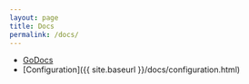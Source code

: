 ```yaml
---
layout: page
title: Docs
permalink: /docs/
---
```


* [GoDocs](https://godoc.org/github.com/quickfixgo/quickfix)
* [Configuration]({{ site.baseurl }}/docs/configuration.html)
